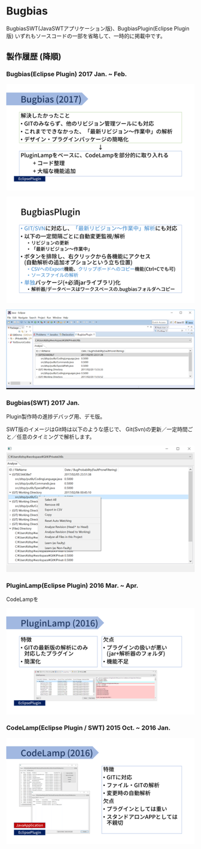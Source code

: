 # Bugbias

BugbiasSWT(JavaSWTアプリケーション版)、BugbiasPlugin(Eclipse Plugin版)
いずれもソースコードの一部を省略して、一時的に掲載中です。

## 製作履歴 (降順)

### Bugbias(Eclipse Plugin) 2017 Jan. ~ Feb.

![BugbiasPlugin-Doc1](./pic/bugbias-plugin1.png "Bugbias Doc1")

![BugbiasPlugin-Doc2](./pic/bugbias-plugin2.png "Bugbias Doc2")

![BugbiasPlugin-View](./pic/bugbias-plugin-view.png "Bugbias (Plugin)")

### Bugbias(SWT) 2017 Jan.

Plugin製作時の進捗デバッグ用、デモ版。

SWT版のイメージはGit時は以下のような感じで、
Git(Svn)の更新／一定時間ごと／任意のタイミングで解析します。

![BugbiasSWT-DEMO (Git)](./pic/bugbias-demo-git.png "Bugbias SWT DEMO (Git")

### PluginLamp(Eclipse Plugin) 2016 Mar. ~ Apr.

CodeLampを

![PluginLamp](./pic/pluginlamp.png "PluginLamp")

### CodeLamp(Eclipse Plugin / SWT) 2015 Oct. ~ 2016 Jan.

![CodeLamp](./pic/codelamp.png "CodeLamp")
